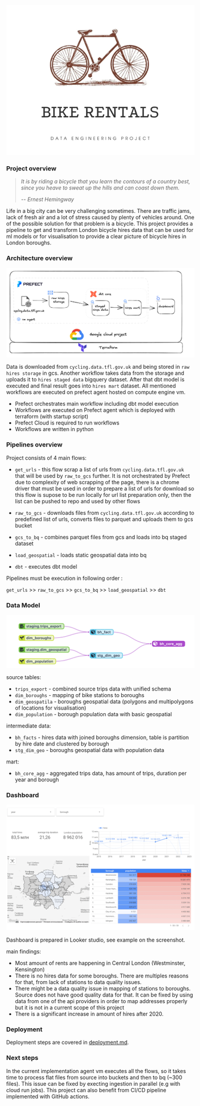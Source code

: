 ![img.png](docs/img.png)

### Project overview

> _It is by riding a bicycle that you learn the contours of a country best, since you heave to sweat up the hills and
can coast down them._
>
> -- <cite>Ernest Hemingway</cite>

Life in a big city can be very challenging sometimes. There are traffic jams, lack of fresh air and a lot of stress
caused by plenty of vehicles around. One of the possible solution for that problem is a bicycle.
This project provides a pipeline to get and transform London bicycle hires data that can be used for ml models or for
visualisation to provide a clear picture of bicycle hires in London boroughs.

### Architecture overview

![img_3.png](docs/img_3.png)

Data is downloaded from `cycling.data.tfl.gov.uk` and being stored in `raw hires storage` in gcs. Another workflow takes
data from the storage and uploads it to `hires staged data` bigquery dataset. After that dbt model is executed and final
result goes into `hires mart` dataset. All mentioned workflows are executed on prefect agent hosted on compute engine
vm.

* Prefect orchestrates main workflow including dbt model execution
* Workflows are executed on Prefect agent which is deployed with terraform (with startup script)
* Prefect Cloud is required to run workflows
* Workflows are written in python

### Pipelines overview

Project consists of 4 main flows:

* `get_urls` - this flow scrap a list of urls from `cycling.data.tfl.gov.uk` that will be used by `raw_to_gcs` further.
  It is not orchestrated by Prefect due to complexity of web scrapping of the page, there is a chrome driver that must
  be used in order to prepare a list of urls for download so this flow is supose to be run locally for url list
  preparation only, then the list can be pushed to repo and used by other flows

* `raw_to_gcs` - downloads files from `cycling.data.tfl.gov.uk` according to predefined list of urls, converts files to
  parquet and uploads them to gcs bucket

* `gcs_to_bq` - combines parquet files from gcs and loads into bq staged dataset

* `load_geospatial` - loads static geospatial data into bq

* `dbt` - executes dbt model

Pipelines must be execution in following order :

`get_urls` >> `raw_to_gcs`  >> `gcs_to_bq` >> `load_geospatial` >> `dbt`

### Data Model

![img_2.png](docs/img_2.png)

source tables:

* `trips_export` - combined source trips data with unified schema
* `dim_boroughs` - mapping of bike stations to boroughs
* `dim_geospatila` - boroughs geospatial data (polygons and multipolygons of locations for visualisation)
* `dim_population` - borough population data with basic geospatial

intermediate data:

* `bh_facts` - hires data with joined boroughs dimension, table is partition by hire date and clustered by borough
* `stg_dim_geo` - boroughs geospatial data with population data

mart:

* `bh_core_agg` - aggregated trips data, has amount of trips, duration per year and borough

### Dashboard

![img_1.png](docs/img_1.png)

Dashboard is prepared in Looker studio, see example on the screenshot.

main findings:

* Most amount of rents are happening in Central London (Westminster, Kensington)
* There is no hires data for some boroughs. There are multiples reasons for that, from lack of stations to data quality
  issues.
* There might be a data quality issue in mapping of stations to boroughs. Source does not have good quality data for
  that. It can be fixed by using data from one of the api providers in order to map addresses properly but it is not in
  a current scope of this project
* There is a significant increase in amount of hires after 2020.

### Deployment

Deployment steps are covered in [deployment.md](docs/deployment.md).

### Next steps

In the current implementation agent vm executes all the flows, so it takes time to process flat files from source into
buckets and then to bq (~300 files). This issue can be fixed by execting ingestion in parallel (e.g with cloud run
jobs). This project can also benefit from CI/CD pipeline implemented with GitHub actions.